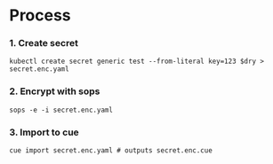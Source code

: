 # Process

### 1. Create secret
```
kubectl create secret generic test --from-literal key=123 $dry > secret.enc.yaml
```

### 2. Encrypt with sops
```
sops -e -i secret.enc.yaml
```

### 3. Import to cue
```
cue import secret.enc.yaml # outputs secret.enc.cue
```
